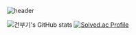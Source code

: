 ![header](https://capsule-render.vercel.app/api?type=waving&color=gradient&height=300&section=header&text=kunwoo%20kim&fontSize=80&fontAlignY=40&desc=Back-end%20Developer&descSize=30&descAlign=70&animation=twinkling)

<!--[![Hits](https://hits.seeyoufarm.com/api/count/incr/badge.svg?url=https%3A%2F%2Fgithub.com%2Fgbugi&count_bg=%23FD53A5&title_bg=%2398847A&icon=&icon_color=%23E7E7E7&title=hits&edge_flat=true)](https://hits.seeyoufarm.com)-->

<!--![건부기's GitHub stats](https://github-readme-stats.vercel.app/api?username=gbugi&show_icons=true&theme=radical)-->
![건부기's GitHub stats](https://github-readme-stats.vercel.app/api?username=gbugi&show_icons=true&theme=gruvbox)
[![Solved.ac Profile](http://mazassumnida.wtf/api/v2/generate_badge?boj=pigonhair)](https://solved.ac/pigonhair/)

<!--
# :sparkles:TECH STACKS
### Main Languages
![Java](https://img.shields.io/badge/Java-007396.svg?&style=appveyor&logo=Java&logoColor=white)

### Sub Languages
![Python](https://img.shields.io/badge/Python-3776AB.svg?&style=appveyor&logo=Python&logoColor=white)

### Framework
![Spring](https://img.shields.io/badge/Spring-6DB33F.svg?&style=appveyor&logo=Spring&logoColor=white)
![Spring Boot](https://img.shields.io/badge/Spring%20Boot-6DB33F.svg?&style=appveyor&logo=Spring&logoColor=white)
![Docker](https://img.shields.io/badge/Docker-2496ED.svg?&style=appveyor&logo=Docker&logoColor=white)

### Tools
![Git](https://img.shields.io/badge/Git-F05032.svg?&style=appveyor&logo=Git&logoColor=white)
![GitHub](https://img.shields.io/badge/GitHub-181717.svg?&style=appveyor&logo=GitHub&logoColor=white)
![GitLab](https://img.shields.io/badge/GitLab-FC6D26.svg?&style=appveyor&logo=GitLab&logoColor=white)
![GitKraken](https://img.shields.io/badge/GitKraken-179287.svg?&style=appveyor&logo=GitKraken&logoColor=white)

### Database(DB)
![MySQL](https://img.shields.io/badge/MySQL-4479A1.svg?&style=appveyor&logo=MySQL&logoColor=white)
![MariaDB](https://img.shields.io/badge/MariaDB-003545.svg?&style=appveyor&logo=MariaDB&logoColor=white)
![MSQL] 
![PostgreSQL](https://img.shields.io/badge/PostgreSQL-4169E1.svg?&style=appveyor&logo=PostgreSQL&logoColor=white)

### Operation System
![Windows](https://img.shields.io/badge/Windows-0078D6.svg?&style=appveyor&logo=Windows&logoColor=white)
![Linux](https://img.shields.io/badge/Linux-FCC624.svg?&style=appveyor&logo=Linux&logoColor=black)

# :mailbox_with_mail: Contacts   
[![Gmail Badge](https://img.shields.io/badge/Gmail-d14836?style=appveyor&logo=Gmail&logoColor=white&link=mailto:drybugi@gmail.com)](mailto:drybugi@gmail.com)
[![Naver Badge](https://img.shields.io/badge/Naver-03C75A?style=appveyor&logo=Naver&logoColor=white&link=mailto:dryrain94@naver.com)](mailto:dryrain94@naver.com)
-->
